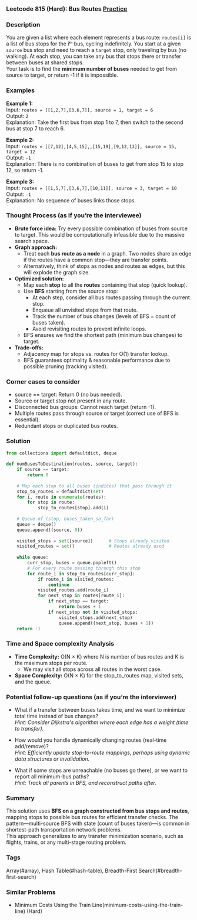 ### Leetcode 815 (Hard): Bus Routes [Practice](https://leetcode.com/problems/bus-routes)

### Description  
You are given a list where each element represents a bus route: `routes[i]` is a list of bus stops for the iᵗʰ bus, cycling indefinitely. You start at a given `source` bus stop and need to reach a `target` stop, only traveling by bus (no walking). At each stop, you can take any bus that stops there or transfer between buses at shared stops.  
Your task is to find the **minimum number of buses** needed to get from source to target, or return -1 if it is impossible.

### Examples  

**Example 1:**  
Input: `routes = [[1,2,7],[3,6,7]], source = 1, target = 6`  
Output: `2`  
Explanation: Take the first bus from stop 1 to 7, then switch to the second bus at stop 7 to reach 6.

**Example 2:**  
Input: `routes = [[7,12],[4,5,15],,[15,19],[9,12,13]], source = 15, target = 12`  
Output: `-1`  
Explanation: There is no combination of buses to get from stop 15 to stop 12, so return -1.

**Example 3:**  
Input: `routes = [[1,5,7],[3,6,7],[10,11]], source = 3, target = 10`  
Output: `-1`  
Explanation: No sequence of buses links those stops.

### Thought Process (as if you’re the interviewee)  
- **Brute force idea:** Try every possible combination of buses from source to target. This would be computationally infeasible due to the massive search space.
- **Graph approach:**  
  - Treat each **bus route as a node** in a graph. Two nodes share an edge if the routes have a common stop—they are transfer points.
  - Alternatively, think of stops as nodes and routes as edges, but this will explode the graph size.
- **Optimized solution:**  
  - Map each **stop** to all the **routes** containing that stop (quick lookup).
  - Use **BFS** starting from the source stop:  
    - At each step, consider all bus routes passing through the current stop.
    - Enqueue all unvisited stops from that route.
    - Track the number of bus changes (levels of BFS = count of buses taken).
    - Avoid revisiting routes to prevent infinite loops.
  - BFS ensures we find the shortest path (minimum bus changes) to target.
- **Trade-offs:**  
  - Adjacency map for stops vs. routes for O(1) transfer lookup.
  - BFS guarantees optimality & reasonable performance due to possible pruning (tracking visited).

### Corner cases to consider  
- source == target: Return 0 (no bus needed).
- Source or target stop not present in any route.
- Disconnected bus groups: Cannot reach target (return -1).
- Multiple routes pass through source or target (correct use of BFS is essential).
- Redundant stops or duplicated bus routes.

### Solution

```python
from collections import defaultdict, deque

def numBusesToDestination(routes, source, target):
    if source == target:
        return 0
    
    # Map each stop to all buses (indices) that pass through it
    stop_to_routes = defaultdict(set)
    for i, route in enumerate(routes):
        for stop in route:
            stop_to_routes[stop].add(i)
    
    # Queue of (stop, buses_taken_so_far)
    queue = deque()
    queue.append((source, 0))
    
    visited_stops = set([source])      # Stops already visited
    visited_routes = set()             # Routes already used
    
    while queue:
        curr_stop, buses = queue.popleft()
        # For every route passing through this stop
        for route_i in stop_to_routes[curr_stop]:
            if route_i in visited_routes:
                continue
            visited_routes.add(route_i)
            for next_stop in routes[route_i]:
                if next_stop == target:
                    return buses + 1
                if next_stop not in visited_stops:
                    visited_stops.add(next_stop)
                    queue.append((next_stop, buses + 1))
    return -1
```

### Time and Space complexity Analysis  

- **Time Complexity:** O(N × K) where N is number of bus routes and K is the maximum stops per route.  
  - We may visit all stops across all routes in the worst case.
- **Space Complexity:** O(N × K) for the stop_to_routes map, visited sets, and the queue.

### Potential follow-up questions (as if you’re the interviewer)  

- What if a transfer between buses takes time, and we want to minimize total time instead of bus changes?  
  *Hint: Consider Dijkstra's algorithm where each edge has a weight (time to transfer).*

- How would you handle dynamically changing routes (real-time add/remove)?  
  *Hint: Efficiently update stop-to-route mappings, perhaps using dynamic data structures or invalidation.*

- What if some stops are unreachable (no buses go there), or we want to report all minimum-bus paths?  
  *Hint: Track all parents in BFS, and reconstruct paths after.*

### Summary

This solution uses **BFS on a graph constructed from bus stops and routes**, mapping stops to possible bus routes for efficient transfer checks. The pattern—multi-source BFS with state (count of buses taken)—is common in shortest-path transportation network problems.  
This approach generalizes to any transfer minimization scenario, such as flights, trains, or any multi-stage routing problem.

### Tags
Array(#array), Hash Table(#hash-table), Breadth-First Search(#breadth-first-search)

### Similar Problems
- Minimum Costs Using the Train Line(minimum-costs-using-the-train-line) (Hard)
